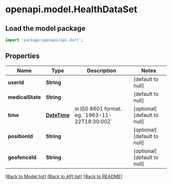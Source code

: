 # openapi.model.HealthDataSet

## Load the model package
```dart
import 'package:openapi/api.dart';
```

## Properties
Name | Type | Description | Notes
------------ | ------------- | ------------- | -------------
**userId** | **String** |  | [default to null]
**medicalState** | **String** |  | [default to null]
**time** | [**DateTime**](DateTime.md) | in IS0 8601 format. eg. &#x60;1963-11-22T18:30:00Z&#x60; | [optional] [default to null]
**positionId** | **String** |  | [optional] [default to null]
**geofenceId** | **String** |  | [optional] [default to null]

[[Back to Model list]](../README.md#documentation-for-models) [[Back to API list]](../README.md#documentation-for-api-endpoints) [[Back to README]](../README.md)


